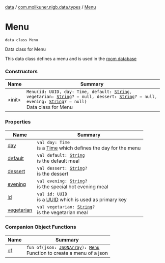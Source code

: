 [data](../../index.md) / [com.molikuner.nigb.data.types](../index.md) / [Menu](./index.md)

# Menu

`data class Menu`

Data class for Menu

This data class defines a menu and is used in the
[room database](#)

### Constructors

| Name | Summary |
|---|---|
| [&lt;init&gt;](-init-.md) | `Menu(id: UUID, day: Time, default: `[`String`](https://kotlinlang.org/api/latest/jvm/stdlib/kotlin/-string/index.html)`, vegetarian: `[`String`](https://kotlinlang.org/api/latest/jvm/stdlib/kotlin/-string/index.html)`? = null, dessert: `[`String`](https://kotlinlang.org/api/latest/jvm/stdlib/kotlin/-string/index.html)`? = null, evening: `[`String`](https://kotlinlang.org/api/latest/jvm/stdlib/kotlin/-string/index.html)`? = null)`<br>Data class for Menu |

### Properties

| Name | Summary |
|---|---|
| [day](day.md) | `val day: Time`<br>is a [Time](#) which defines the day for the menu |
| [default](default.md) | `val default: `[`String`](https://kotlinlang.org/api/latest/jvm/stdlib/kotlin/-string/index.html)<br>is the default meal |
| [dessert](dessert.md) | `val dessert: `[`String`](https://kotlinlang.org/api/latest/jvm/stdlib/kotlin/-string/index.html)`?`<br>is the dessert |
| [evening](evening.md) | `val evening: `[`String`](https://kotlinlang.org/api/latest/jvm/stdlib/kotlin/-string/index.html)`?`<br>is the special hot evening meal |
| [id](id.md) | `val id: UUID`<br>is a [UUID](#) which is used as primary key |
| [vegetarian](vegetarian.md) | `val vegetarian: `[`String`](https://kotlinlang.org/api/latest/jvm/stdlib/kotlin/-string/index.html)`?`<br>is the vegetarian meal |

### Companion Object Functions

| Name | Summary |
|---|---|
| [of](of.md) | `fun of(json: `[`JSONArray`](https://developer.android.com/reference/org/json/JSONArray.html)`): `[`Menu`](./index.md)<br>Function to create a menu of a json |
